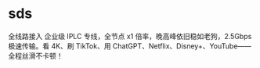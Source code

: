 # sds
全线路接入 企业级 IPLC 专线，全节点 x1 倍率，晚高峰依旧稳如老狗，2.5Gbps 极速传输。看 4K、刷 TikTok、用 ChatGPT、Netflix、Disney+、YouTube——全程丝滑不卡顿！

